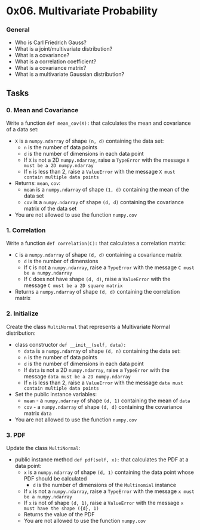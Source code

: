 0x06. Multivariate Probability
==============================

### General

-   Who is Carl Friedrich Gauss?
-   What is a joint/multivariate distribution?
-   What is a covariance?
-   What is a correlation coefficient?
-   What is a covariance matrix?
-   What is a multivariate Gaussian distribution?


Tasks
-----

### 0\. Mean and Covariance

Write a function `def mean_cov(X):` that calculates the mean and covariance of a data set:

-   `X` is a `numpy.ndarray` of shape `(n, d)` containing the data set:
    -   `n` is the number of data points
    -   `d` is the number of dimensions in each data point
    -   If `X` is not a 2D `numpy.ndarray`, raise a `TypeError` with the message `X must be a 2D numpy.ndarray`
    -   If `n` is less than 2, raise a `ValueError` with the message `X must contain multiple data points`
-   Returns: `mean`, `cov`:
    -   `mean` is a `numpy.ndarray` of shape `(1, d)` containing the mean of the data set
    -   `cov` is a `numpy.ndarray` of shape `(d, d)` containing the covariance matrix of the data set
-   You are not allowed to use the function `numpy.cov`

### 1\. Correlation

Write a function `def correlation(C):` that calculates a correlation matrix:

-   `C` is a `numpy.ndarray` of shape `(d, d)` containing a covariance matrix
    -   `d` is the number of dimensions
    -   If `C` is not a `numpy.ndarray`, raise a `TypeError` with the message `C must be a numpy.ndarray`
    -   If `C` does not have shape `(d, d)`, raise a `ValueError` with the message `C must be a 2D square matrix`
-   Returns a `numpy.ndarray` of shape `(d, d)` containing the correlation matrix

### 2\. Initialize

Create the class `MultiNormal` that represents a Multivariate Normal distribution:

-   class constructor `def __init__(self, data):`
    -   `data` is a `numpy.ndarray` of shape `(d, n)` containing the data set:
    -   `n` is the number of data points
    -   `d` is the number of dimensions in each data point
    -   If `data` is not a 2D `numpy.ndarray`, raise a `TypeError` with the message `data must be a 2D numpy.ndarray`
    -   If `n` is less than 2, raise a `ValueError` with the message `data must contain multiple data points`
-   Set the public instance variables:
    -   `mean` - a `numpy.ndarray` of shape `(d, 1)` containing the mean of `data`
    -   `cov` - a `numpy.ndarray` of shape `(d, d)` containing the covariance matrix `data`
-   You are not allowed to use the function `numpy.cov`

### 3\. PDF

Update the class `MultiNormal`:

-   public instance method `def pdf(self, x):` that calculates the PDF at a data point:
    -   `x` is a `numpy.ndarray` of shape `(d, 1)` containing the data point whose PDF should be calculated
        -   `d` is the number of dimensions of the `Multinomial` instance
    -   If `x` is not a `numpy.ndarray`, raise a `TypeError` with the message `x must be a numpy.ndarray`
    -   If `x` is not of shape `(d, 1)`, raise a `ValueError` with the message `x must have the shape ({d}, 1)`
    -   Returns the value of the PDF
    -   You are not allowed to use the function `numpy.cov`
